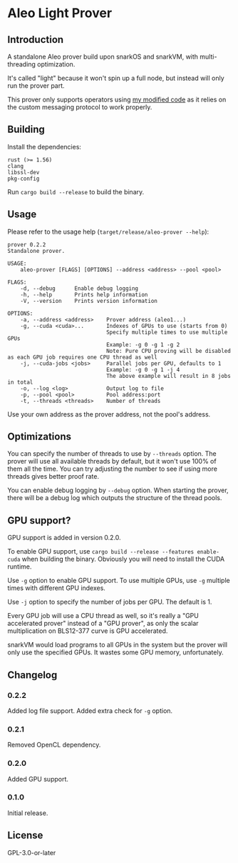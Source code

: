 # Aleo Light Prover

## Introduction

A standalone Aleo prover build upon snarkOS and snarkVM, with multi-threading optimization.

It's called "light" because it won't spin up a full node, but instead will only run the prover part.

This prover only supports operators using [my modified code](https://github.com/HarukaMa/snarkOS) as it relies on the custom messaging protocol to work properly.

## Building

Install the dependencies:

```
rust (>= 1.56)
clang
libssl-dev
pkg-config
```

Run `cargo build --release` to build the binary.

## Usage

Please refer to the usage help (`target/release/aleo-prover --help`):

```
prover 0.2.2
Standalone prover.

USAGE:
    aleo-prover [FLAGS] [OPTIONS] --address <address> --pool <pool>

FLAGS:
    -d, --debug      Enable debug logging
    -h, --help       Prints help information
    -V, --version    Prints version information

OPTIONS:
    -a, --address <address>    Prover address (aleo1...)
    -g, --cuda <cuda>...       Indexes of GPUs to use (starts from 0)
                               Specify multiple times to use multiple GPUs
                               Example: -g 0 -g 1 -g 2
                               Note: Pure CPU proving will be disabled as each GPU job requires one CPU thread as well
    -j, --cuda-jobs <jobs>     Parallel jobs per GPU, defaults to 1
                               Example: -g 0 -g 1 -j 4
                               The above example will result in 8 jobs in total
    -o, --log <log>            Output log to file
    -p, --pool <pool>          Pool address:port
    -t, --threads <threads>    Number of threads
```

Use your own address as the prover address, not the pool's address.

## Optimizations

You can specify the number of threads to use by `--threads` option. The prover will use all available threads by default, but it won't use 100% of them all the time. You can try adjusting the number to see if using more threads gives better proof rate.

You can enable debug logging by `--debug` option. When starting the prover, there will be a debug log which outputs the structure of the thread pools.

## GPU support?

GPU support is added in version 0.2.0.

To enable GPU support, use `cargo build --release --features enable-cuda` when building the binary. Obviously you will need to install the CUDA runtime.

Use `-g` option to enable GPU support. To use multiple GPUs, use `-g` multiple times with different GPU indexes.

Use `-j` option to specify the number of jobs per GPU. The default is 1.

Every GPU job will use a CPU thread as well, so it's really a "GPU accelerated prover" instead of a "GPU prover", as only the scalar multiplication on BLS12-377 curve is GPU accelerated.

snarkVM would load programs to all GPUs in the system but the prover will only use the specified GPUs. It wastes some GPU memory, unfortunately.

## Changelog

### 0.2.2
Added log file support.
Added extra check for `-g` option.

### 0.2.1
Removed OpenCL dependency.

### 0.2.0
Added GPU support.

### 0.1.0
Initial release.

## License

GPL-3.0-or-later